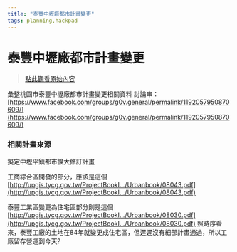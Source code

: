 ```yaml
---
title: "泰豐中壢廠都市計畫變更"
tags: planning,hackpad
---
```


# 泰豐中壢廠都市計畫變更

> [點此觀看原始內容](https://g0v.hackpad.tw/jbAeMFiWep3)

彙整桃園市泰豐中壢廠都市計畫變更相關資料
討論串：[https://www.facebook.com/groups/g0v.general/permalink/1192057950870609/](https://www.facebook.com/groups/g0v.general/permalink/1192057950870609/)

### 相關計畫來源


擬定中壢平鎮都市擴大修訂計畫

工商綜合區開發的部分，應該是這個
[http://upgis.tycg.gov.tw/ProjectBookI.../Urbanbook/08043.pdf](http://upgis.tycg.gov.tw/ProjectBookI.../Urbanbook/08043.pdf)

泰豐工業區變更為住宅區部分則是這個
[http://upgis.tycg.gov.tw/ProjectBookI.../Urbanbook/08030.pdf](http://upgis.tycg.gov.tw/ProjectBookI.../Urbanbook/08030.pdf)
照時序看來，泰豐工廠的土地在84年就變更成住宅區，但遲遲沒有細部計畫通過，所以工廠留存營運到今天?


